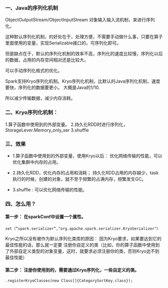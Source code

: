 

### 一、Java的序列化机制

ObjectOutputStream/ObjectInputStream 对象输入输入流机制，来进行序列化。

这种默认序列化机制，的好处在于，处理方便，不需要手动做什么事，只要在算子里面使用的变量，实现Serializable接口的，可序列化即可。

但是缺点在于，默认的序列化机制的效率不高，序列化的速度比较慢，序列化以后的数据，占用的内存空间相对还是比较大。


可以手动序列化格式的优化。

Spark支持Kryo序列化机制。Kryo序列化机制，比默认的Java序列化机制，速度要快，序列化的数据要更小。
大概是Java的1/10.

所以减少传输数据，减少内存消耗。



###  二、Kryo序列化机制：

1.算子函数中使用到的外部变量。
2.持久化RDD时进行序列化，StorageLever.Memory_only_ser
3.shuffle


###  三、效果

- 1.算子函数中使用到的外部变量，使用Kryo以后： 优化网络传输的性能，可以优化集群中内存的占用。

- 2.持久化RDD，优化内存的占用和消耗； 持久化RDD占用的内存越少，task执行的时候，创建的对象，就不至于频繁的占满内存，频繁发生GC。

- 3.shuffle : 可以优化网络传输的性能。



### 四、怎么用？

#### 第一步： 在sparkConf中设置一个属性。

	set（“spark.serializer”,"org.apache.spark.serializer.KryoSerializer"）

Kryo之所以没有被作为默认序列化类库的原因：  因为Kryo要求，如果要达到它的最佳性能的话，那么就一定要
注册你自定义的类（比如，你的算子函数中使用到了外部自定义类型的对象变量，这时，就要求必须注册你的类，否则Kryo达不到最佳性能）


#### 第二步： 注册你使用到的，需要通过Kryo序列化，一些自定义的类。

	.registerKryoClasses(new Class[]{CategorySortKey.class});